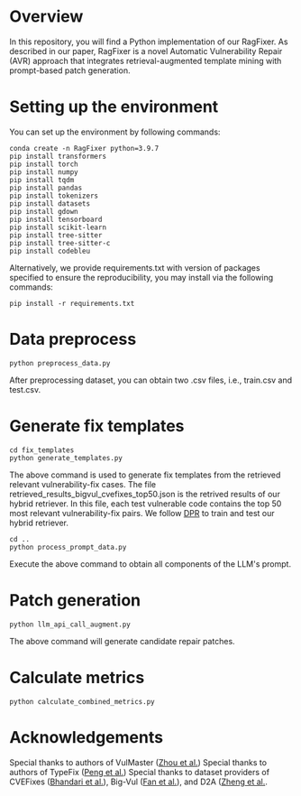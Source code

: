 # Overview 
In this repository, you will find a Python implementation of our RagFixer. As described in our paper, RagFixer is a novel Automatic Vulnerability Repair (AVR) approach that integrates retrieval-augmented template mining with prompt-based patch generation.
# Setting up the environment
You can set up the environment by following commands:
```
conda create -n RagFixer python=3.9.7
pip install transformers
pip install torch
pip install numpy
pip install tqdm
pip install pandas
pip install tokenizers
pip install datasets
pip install gdown
pip install tensorboard
pip install scikit-learn
pip install tree-sitter
pip install tree-sitter-c
pip install codebleu 
```
Alternatively, we provide requirements.txt with version of packages specified to ensure the reproducibility, you may install via the following commands:
```
pip install -r requirements.txt
```
# Data preprocess
```
python preprocess_data.py
```
After preprocessing dataset, you can obtain two .csv files, i.e., train.csv and test.csv.
# Generate fix templates
```
cd fix_templates
python generate_templates.py
```
The above command is used to generate fix templates from the retrieved relevant vulnerability-fix cases. The file retrieved_results_bigvul_cvefixes_top50.json is the retrived results of our hybrid retriever. In this file, each test vulnerable code contains the top 50 most relevant vulnerability-fix pairs. We follow [DPR](https://github.com/facebookresearch/DPR) to train and test our hybrid retriever.  
```
cd ..
python process_prompt_data.py
```
Execute the above command to obtain all components of the LLM's prompt.
# Patch generation
```
python llm_api_call_augment.py
```
The above command will generate candidate repair patches.
# Calculate metrics
```
python calculate_combined_metrics.py
```
# Acknowledgements
Special thanks to authors of VulMaster ([Zhou et al.](https://dl.acm.org/doi/abs/10.1145/3597503.3639222))
Special thanks to authors of TypeFix ([Peng et al.](https://arxiv.org/pdf/2306.01394))
Special thanks to dataset providers of CVEFixes ([Bhandari et al.](https://dl.acm.org/doi/pdf/10.1145/3475960.3475985)), Big-Vul ([Fan et al.](https://dl.acm.org/doi/10.1145/3379597.3387501)), and D2A ([Zheng et al.](https://arxiv.org/pdf/2102.07995).
